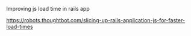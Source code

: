 Improving js load time in rails app

https://robots.thoughtbot.com/slicing-up-rails-application-js-for-faster-load-times
